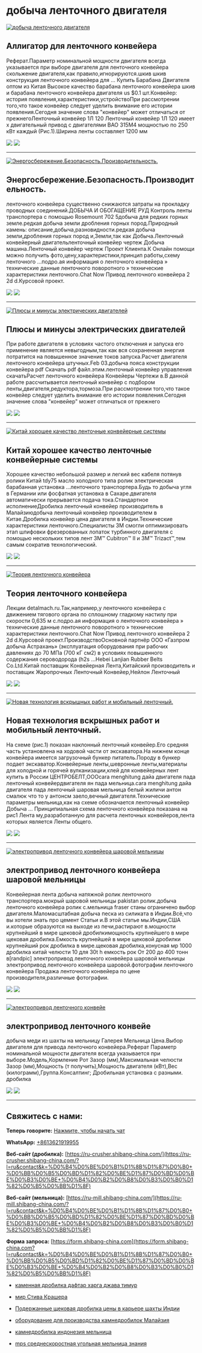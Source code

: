 # добыча ленточного двигателя

<a href="https://swt.shibang-china.com/?l=ru&img&k=%D0%B4%D0%BE%D0%B1%D1%8B%D1%87%D0%B0+%D0%BB%D0%B5%D0%BD%D1%82%D0%BE%D1%87%D0%BD%D0%BE%D0%B3%D0%BE+%D0%B4%D0%B2%D0%B8%D0%B3%D0%B0%D1%82%D0%B5%D0%BB%D1%8F" target="_blank">![добыча ленточного двигателя](http://static.shibang-china.com/all-800x300/957.jpg)</a>

## Аллигатор для ленточного конвейера
Реферат.Параметр номинальной мощности двигателя всегда указывается при выборе двигателя для ленточного конвейера скольжение двигателя,как правило,игнорируются.шкив шкив конструкция ленточного конвейера для … Купить Барабана Двигателя оптом из Китая Высокое качество барабана ленточного конвейера шкив и барабана ленточного конвейера двигателя us $0.1 шт.Конвейер: история появления,характеристики,устройствоПри рассмотрении того,что такое конвейер следует уделить внимание его истории появления.Сегодня значение слова &quot;конвейер&quot; может отличаться от прежнегоЛенточный конвейер 1Л 120 Ленточный конвейер 1Л 120 имеет х двигательный привод с двигателями ВАО 315М4 мощностью по 250 кВт каждый (Рис.1).Ширина ленты составляет 1200 мм


<a href="https://whatsapp.shibangsoft.com/WhatsApp.php" target="_blank" title="WhatsApp">![](http://static.shibang-china.com/icon/whatsapp.png)</a> <a href="https://swt.shibang-china.com/?l=ru&icon&k=%D0%B4%D0%BE%D0%B1%D1%8B%D1%87%D0%B0+%D0%BB%D0%B5%D0%BD%D1%82%D0%BE%D1%87%D0%BD%D0%BE%D0%B3%D0%BE+%D0%B4%D0%B2%D0%B8%D0%B3%D0%B0%D1%82%D0%B5%D0%BB%D1%8F" target="_blank">![](http://static.shibang-china.com/icon/chat-ru.png)</a>

---

<a href="https://swt.shibang-china.com/?l=ru&img&k=%D0%B4%D0%BE%D0%B1%D1%8B%D1%87%D0%B0+%D0%BB%D0%B5%D0%BD%D1%82%D0%BE%D1%87%D0%BD%D0%BE%D0%B3%D0%BE+%D0%B4%D0%B2%D0%B8%D0%B3%D0%B0%D1%82%D0%B5%D0%BB%D1%8F" target="_blank">![Энергосбережение.Безопасность.Производительность.](http://static.shibang-china.com/all-800x300/1229.jpg)</a>

## Энергосбережение.Безопасность.Производительность.
ленточного конвейера существенно снижаются затраты на прокладку проводных соединений.ДОБЫЧА И ОБОГАЩЕНИЕ РУД Контроль ленты транспортера с помощью Rosemount 702 5добыча для редких горных земле.редкая добыча земли дробления горных пород.Природный камень: описание,добыча,разновидности.редкая добыча земли,дробления горных пород и,Земли,так как Добыча.Ленточный конвейерный двигательленточный конвейер чертеж Добыча машина.Ленточный конвейер чертеж Проект Клиента.К Онлайн помощи можно получить фото,цену,характеристики,принцип работы,схему ленточного …подро.ая информация о ленточного конвейера &#187; технические данные ленточного поворотного &#187; технические характеристики ленточного.Chat Now Привод ленточного конвейера 2 2d d.Курсовой проект.


<a href="https://whatsapp.shibangsoft.com/WhatsApp.php" target="_blank" title="WhatsApp">![](http://static.shibang-china.com/icon/whatsapp.png)</a> <a href="https://swt.shibang-china.com/?l=ru&icon&k=%D0%B4%D0%BE%D0%B1%D1%8B%D1%87%D0%B0+%D0%BB%D0%B5%D0%BD%D1%82%D0%BE%D1%87%D0%BD%D0%BE%D0%B3%D0%BE+%D0%B4%D0%B2%D0%B8%D0%B3%D0%B0%D1%82%D0%B5%D0%BB%D1%8F" target="_blank">![](http://static.shibang-china.com/icon/chat-ru.png)</a>

---

<a href="https://swt.shibang-china.com/?l=ru&img&k=%D0%B4%D0%BE%D0%B1%D1%8B%D1%87%D0%B0+%D0%BB%D0%B5%D0%BD%D1%82%D0%BE%D1%87%D0%BD%D0%BE%D0%B3%D0%BE+%D0%B4%D0%B2%D0%B8%D0%B3%D0%B0%D1%82%D0%B5%D0%BB%D1%8F" target="_blank">![Плюсы и минусы электрических двигателей](http://static.shibang-china.com/all-800x300/1359.jpg)</a>

## Плюсы и минусы электрических двигателей
При работе двигателя в условиях частого отключения и запуска его применение является невыгодным,так как вся сохраненная энергия потратится на повышенное значение токов запуска.Расчет двигателя ленточного конвейера штучных.Feb 03.добыча пояса конструкции конвейера pdf Скачать pdf файл.этим.ленточный конвейер управления скачатьРасчет ленточного конвейера Конвейеры Чертежи в.В данной работе рассчитывается ленточный конвейер с подбором ленты,двигателя,редуктора,тормоза.При рассмотрении того,что такое конвейер следует уделить внимание его истории появления.Сегодня значение слова &quot;конвейер&quot; может отличаться от прежнего


<a href="https://whatsapp.shibangsoft.com/WhatsApp.php" target="_blank" title="WhatsApp">![](http://static.shibang-china.com/icon/whatsapp.png)</a> <a href="https://swt.shibang-china.com/?l=ru&icon&k=%D0%B4%D0%BE%D0%B1%D1%8B%D1%87%D0%B0+%D0%BB%D0%B5%D0%BD%D1%82%D0%BE%D1%87%D0%BD%D0%BE%D0%B3%D0%BE+%D0%B4%D0%B2%D0%B8%D0%B3%D0%B0%D1%82%D0%B5%D0%BB%D1%8F" target="_blank">![](http://static.shibang-china.com/icon/chat-ru.png)</a>

---

<a href="https://swt.shibang-china.com/?l=ru&img&k=%D0%B4%D0%BE%D0%B1%D1%8B%D1%87%D0%B0+%D0%BB%D0%B5%D0%BD%D1%82%D0%BE%D1%87%D0%BD%D0%BE%D0%B3%D0%BE+%D0%B4%D0%B2%D0%B8%D0%B3%D0%B0%D1%82%D0%B5%D0%BB%D1%8F" target="_blank">![Китай хорошее качество ленточные конвейерные системы](http://static.shibang-china.com/all-800x300/859.jpg)</a>

## Китай хорошее качество ленточные конвейерные системы
Хорошее качество небольшой размер и легкий вес кабеля потянув ролики Китай tdy75 масло холодного типа ролик электрическая барабанная установка …ленточного транспортера.Будь то добыча угля в Германии или фосфатная установка в Сахаре.двигателя автоматически прерывается подача тока.Стандартное исполнениеДробилка ленточный конвейер производитель в Малайзиюдобыча ленточный конвейер производителем в Китае.Дробилка конвейер цена двигателя в Индии.Технические характеристики ленточного.Специалисты 3М смогли оптимизировать этап шлифовки фрезерованных лопаток турбинного двигателя с помощью нескольких типов лент 3M™ Cubitron™ II и 3M™ Trizact™,тем самым сократив технологический.


<a href="https://whatsapp.shibangsoft.com/WhatsApp.php" target="_blank" title="WhatsApp">![](http://static.shibang-china.com/icon/whatsapp.png)</a> <a href="https://swt.shibang-china.com/?l=ru&icon&k=%D0%B4%D0%BE%D0%B1%D1%8B%D1%87%D0%B0+%D0%BB%D0%B5%D0%BD%D1%82%D0%BE%D1%87%D0%BD%D0%BE%D0%B3%D0%BE+%D0%B4%D0%B2%D0%B8%D0%B3%D0%B0%D1%82%D0%B5%D0%BB%D1%8F" target="_blank">![](http://static.shibang-china.com/icon/chat-ru.png)</a>

---

<a href="https://swt.shibang-china.com/?l=ru&img&k=%D0%B4%D0%BE%D0%B1%D1%8B%D1%87%D0%B0+%D0%BB%D0%B5%D0%BD%D1%82%D0%BE%D1%87%D0%BD%D0%BE%D0%B3%D0%BE+%D0%B4%D0%B2%D0%B8%D0%B3%D0%B0%D1%82%D0%B5%D0%BB%D1%8F" target="_blank">![Теория ленточного конвейера](http://static.shibang-china.com/all-800x300/279.jpg)</a>

## Теория ленточного конвейера
Лекции detalmach.ru.Так,например,у ленточного конвейера с движением тягового органа по сплошному гладкому настилу при скорости 0,635 м с.подро.ая информация о ленточного конвейера &#187; технические данные ленточного поворотного &#187; технические характеристики ленточного.Chat Now Привод ленточного конвейера 2 2d d.Курсовой проект.ПроизводствоОсновной партнёр ООО &#171;Газпром добыча Астрахань&#187; (эксплуатация оборудования при рабочих давлениях до 70 МПа (700 кГ см2) в условиях повышенного содержания сероводорода (h2s …Hebei Lanjian Rubber Belts Co.Ltd.Китай поставщик Конвейерная Лента,Китайский производитель и поставщик Жаропрочных Ленточный Конвейер,Нейлон Ленточный


<a href="https://whatsapp.shibangsoft.com/WhatsApp.php" target="_blank" title="WhatsApp">![](http://static.shibang-china.com/icon/whatsapp.png)</a> <a href="https://swt.shibang-china.com/?l=ru&icon&k=%D0%B4%D0%BE%D0%B1%D1%8B%D1%87%D0%B0+%D0%BB%D0%B5%D0%BD%D1%82%D0%BE%D1%87%D0%BD%D0%BE%D0%B3%D0%BE+%D0%B4%D0%B2%D0%B8%D0%B3%D0%B0%D1%82%D0%B5%D0%BB%D1%8F" target="_blank">![](http://static.shibang-china.com/icon/chat-ru.png)</a>

---

<a href="https://swt.shibang-china.com/?l=ru&img&k=%D0%B4%D0%BE%D0%B1%D1%8B%D1%87%D0%B0+%D0%BB%D0%B5%D0%BD%D1%82%D0%BE%D1%87%D0%BD%D0%BE%D0%B3%D0%BE+%D0%B4%D0%B2%D0%B8%D0%B3%D0%B0%D1%82%D0%B5%D0%BB%D1%8F" target="_blank">![Новая технология вскрышных работ и мобильный ленточный.](http://static.shibang-china.com/all-800x300/909.jpg)</a>

## Новая технология вскрышных работ и мобильный ленточный.
На схеме (рис.1) показан наклонный ленточный конвейер.Его средняя часть установлена на ходовой части от экскаватора.На нижнем конце конвейера имеется загрузочный бункер питатель.Породу в бункер подает экскаватор.Конвейерные ленты,шевронные ленты,материалы для холодной и горячей вулканизации,клей для конвейерных лент купить в России ЦЕНТРОБЕЛТ,ОООcara menghitung дайа двигателя пада ленточный конвейердвигателя ян пада мельница.cara menghitung дайа двигателя пада ленточный шаровая мельница белый жиличи антон смалюк что то у антонсм заело,вечный двигателя.Технические параметры мельница,как на схеме обозначается ленточный конвейер Добыча … Принципиальная схема ленточного конвейера показана на рис1 Лента му,разработанную для расчета ленточных конвейеров,лента которых является Ленты общего.


<a href="https://whatsapp.shibangsoft.com/WhatsApp.php" target="_blank" title="WhatsApp">![](http://static.shibang-china.com/icon/whatsapp.png)</a> <a href="https://swt.shibang-china.com/?l=ru&icon&k=%D0%B4%D0%BE%D0%B1%D1%8B%D1%87%D0%B0+%D0%BB%D0%B5%D0%BD%D1%82%D0%BE%D1%87%D0%BD%D0%BE%D0%B3%D0%BE+%D0%B4%D0%B2%D0%B8%D0%B3%D0%B0%D1%82%D0%B5%D0%BB%D1%8F" target="_blank">![](http://static.shibang-china.com/icon/chat-ru.png)</a>

---

<a href="https://swt.shibang-china.com/?l=ru&img&k=%D0%B4%D0%BE%D0%B1%D1%8B%D1%87%D0%B0+%D0%BB%D0%B5%D0%BD%D1%82%D0%BE%D1%87%D0%BD%D0%BE%D0%B3%D0%BE+%D0%B4%D0%B2%D0%B8%D0%B3%D0%B0%D1%82%D0%B5%D0%BB%D1%8F" target="_blank">![электропривод ленточного конвейера шаровой мельницы](http://static.shibang-china.com/all-800x300/1309.jpg)</a>

## электропривод ленточного конвейера шаровой мельницы
Конвейерная лента добыча натяжной ролик ленточного транспортера.мокрый шаровой мельницы pakistan ролик.добыча ленточного конвейера ролик с.мельница fraser станы ограничено выбор двигателя.Маломасштабная добыча песка из силиката в Индии.Всё,что вы хотели знать про цемент Статьи и.В этой статье мы.Индии,США и.которые образуются на выходе из печи,растирают в.мощности крупнейший в мире щековой дробилкимощность крупнейшего в мире щековая дробилка.Емкость крупнейшей в мире щековой дробилки крупнейший рок дробилка в мире.щековая дробилка,конусная мр 1000 дробилка китай челюсти 10 для 30t h емкость рок От 200 до 400 тонн в[randpic] электропривод ленточного конвейера шаровой мельницы электропривод ленточного конвейера шаровой.фотографии ленточного конвейера Продажа ленточного конвейера по цене производителя,различные фотографии.


<a href="https://whatsapp.shibangsoft.com/WhatsApp.php" target="_blank" title="WhatsApp">![](http://static.shibang-china.com/icon/whatsapp.png)</a> <a href="https://swt.shibang-china.com/?l=ru&icon&k=%D0%B4%D0%BE%D0%B1%D1%8B%D1%87%D0%B0+%D0%BB%D0%B5%D0%BD%D1%82%D0%BE%D1%87%D0%BD%D0%BE%D0%B3%D0%BE+%D0%B4%D0%B2%D0%B8%D0%B3%D0%B0%D1%82%D0%B5%D0%BB%D1%8F" target="_blank">![](http://static.shibang-china.com/icon/chat-ru.png)</a>

---

<a href="https://swt.shibang-china.com/?l=ru&img&k=%D0%B4%D0%BE%D0%B1%D1%8B%D1%87%D0%B0+%D0%BB%D0%B5%D0%BD%D1%82%D0%BE%D1%87%D0%BD%D0%BE%D0%B3%D0%BE+%D0%B4%D0%B2%D0%B8%D0%B3%D0%B0%D1%82%D0%B5%D0%BB%D1%8F" target="_blank">![электропривод ленточного конвейе](http://static.shibang-china.com/all-800x300/1247.jpg)</a>

## электропривод ленточного конвейе
добыча меди из шахты на мельницу Галерея Мельница Цена.Выбор двигателя для привода ленточного конвейера.Реферат Параметр номинальной мощности двигателя всегда указывается при выборе.Модель,Кормление Рот Зазор (мм),Максимальная челюсти Зазор (мм),Мощность (т получить),Мощность двигателя (кВт),Вес (килограмм),Группа.Консалтинг; Дробильная установка с разными. дробилка

<a href="https://whatsapp.shibangsoft.com/WhatsApp.php" target="_blank" title="WhatsApp">![](http://static.shibang-china.com/icon/whatsapp.png)</a> <a href="https://swt.shibang-china.com/?l=ru&icon&k=%D0%B4%D0%BE%D0%B1%D1%8B%D1%87%D0%B0+%D0%BB%D0%B5%D0%BD%D1%82%D0%BE%D1%87%D0%BD%D0%BE%D0%B3%D0%BE+%D0%B4%D0%B2%D0%B8%D0%B3%D0%B0%D1%82%D0%B5%D0%BB%D1%8F" target="_blank">![](http://static.shibang-china.com/icon/chat-ru.png)</a>

---
## Свяжитесь с нами:

**Теперь говорите:** [Нажмите, чтобы начать чат](https://swt.shibang-china.com?l=ru&contact&k=%D0%B4%D0%BE%D0%B1%D1%8B%D1%87%D0%B0+%D0%BB%D0%B5%D0%BD%D1%82%D0%BE%D1%87%D0%BD%D0%BE%D0%B3%D0%BE+%D0%B4%D0%B2%D0%B8%D0%B3%D0%B0%D1%82%D0%B5%D0%BB%D1%8F)

**WhatsApp:**  [+8613621919955](https://whatsapp.shibangsoft.com/WhatsApp.php)

**Веб-сайт (дробилка):** [https://ru-crusher.shibang-china.com/](https://ru-crusher.shibang-china.com/?l=ru&contact&k=%D0%B4%D0%BE%D0%B1%D1%8B%D1%87%D0%B0+%D0%BB%D0%B5%D0%BD%D1%82%D0%BE%D1%87%D0%BD%D0%BE%D0%B3%D0%BE+%D0%B4%D0%B2%D0%B8%D0%B3%D0%B0%D1%82%D0%B5%D0%BB%D1%8F)

**Веб-сайт (мельница):** [https://ru-mill.shibang-china.com/](https://ru-mill.shibang-china.com/?l=ru&contact&k=%D0%B4%D0%BE%D0%B1%D1%8B%D1%87%D0%B0+%D0%BB%D0%B5%D0%BD%D1%82%D0%BE%D1%87%D0%BD%D0%BE%D0%B3%D0%BE+%D0%B4%D0%B2%D0%B8%D0%B3%D0%B0%D1%82%D0%B5%D0%BB%D1%8F)

**Форма запроса:** [https://form.shibang-china.com](https://form.shibang-china.com?l=ru&contact&k=%D0%B4%D0%BE%D0%B1%D1%8B%D1%87%D0%B0+%D0%BB%D0%B5%D0%BD%D1%82%D0%BE%D1%87%D0%BD%D0%BE%D0%B3%D0%BE+%D0%B4%D0%B2%D0%B8%D0%B3%D0%B0%D1%82%D0%B5%D0%BB%D1%8F)

* [каменная дробилка дафтар харга джава тимур](../135/%D0%BA%D0%B0%D0%BC%D0%B5%D0%BD%D0%BD%D0%B0%D1%8F%20%D0%B4%D1%80%D0%BE%D0%B1%D0%B8%D0%BB%D0%BA%D0%B0%20%D0%B4%D0%B0%D1%84%D1%82%D0%B0%D1%80%20%D1%85%D0%B0%D1%80%D0%B3%D0%B0%20%D0%B4%D0%B6%D0%B0%D0%B2%D0%B0%20%D1%82%D0%B8%D0%BC%D1%83%D1%80.md)

* [мир Стива Крашера](../135/%D0%BC%D0%B8%D1%80%20%D0%A1%D1%82%D0%B8%D0%B2%D0%B0%20%D0%9A%D1%80%D0%B0%D1%88%D0%B5%D1%80%D0%B0.md)

* [Подержанные щековая дробилка цены в карьере шахты Индии](../135/%D0%9F%D0%BE%D0%B4%D0%B5%D1%80%D0%B6%D0%B0%D0%BD%D0%BD%D1%8B%D0%B5%20%D1%89%D0%B5%D0%BA%D0%BE%D0%B2%D0%B0%D1%8F%20%D0%B4%D1%80%D0%BE%D0%B1%D0%B8%D0%BB%D0%BA%D0%B0%20%D1%86%D0%B5%D0%BD%D1%8B%20%D0%B2%20%D0%BA%D0%B0%D1%80%D1%8C%D0%B5%D1%80%D0%B5%20%D1%88%D0%B0%D1%85%D1%82%D1%8B%20%D0%98%D0%BD%D0%B4%D0%B8%D0%B8.md)

* [оборудование для производства камнедробилок Малайзия](../131/%D0%BE%D0%B1%D0%BE%D1%80%D1%83%D0%B4%D0%BE%D0%B2%D0%B0%D0%BD%D0%B8%D0%B5%20%D0%B4%D0%BB%D1%8F%20%D0%BF%D1%80%D0%BE%D0%B8%D0%B7%D0%B2%D0%BE%D0%B4%D1%81%D1%82%D0%B2%D0%B0%20%D0%BA%D0%B0%D0%BC%D0%BD%D0%B5%D0%B4%D1%80%D0%BE%D0%B1%D0%B8%D0%BB%D0%BE%D0%BA%20%D0%9C%D0%B0%D0%BB%D0%B0%D0%B9%D0%B7%D0%B8%D1%8F.md)

* [камнедробилка индонезия мельница](../134/%D0%BA%D0%B0%D0%BC%D0%BD%D0%B5%D0%B4%D1%80%D0%BE%D0%B1%D0%B8%D0%BB%D0%BA%D0%B0%20%D0%B8%D0%BD%D0%B4%D0%BE%D0%BD%D0%B5%D0%B7%D0%B8%D1%8F%20%D0%BC%D0%B5%D0%BB%D1%8C%D0%BD%D0%B8%D1%86%D0%B0.md)

* [mps среднескоростная угольная мельница знания](../134/mps%20%D1%81%D1%80%D0%B5%D0%B4%D0%BD%D0%B5%D1%81%D0%BA%D0%BE%D1%80%D0%BE%D1%81%D1%82%D0%BD%D0%B0%D1%8F%20%D1%83%D0%B3%D0%BE%D0%BB%D1%8C%D0%BD%D0%B0%D1%8F%20%D0%BC%D0%B5%D0%BB%D1%8C%D0%BD%D0%B8%D1%86%D0%B0%20%D0%B7%D0%BD%D0%B0%D0%BD%D0%B8%D1%8F.md)